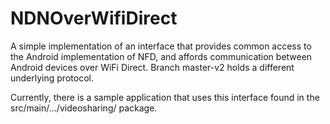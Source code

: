 # NDNOverWifiDirect

A simple implementation of an interface that provides common access to the
Android implementation of NFD, and affords communication between Android
devices over WiFi Direct. Branch master-v2 holds a different underlying protocol.

Currently, there is a sample application that uses this interface found
in the src/main/.../videosharing/ package. 
